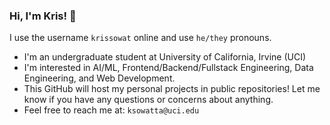 ### Hi, I'm Kris! 👋
I use the username `krissowat` online and use `he/they` pronouns.
- I'm an undergraduate student at University of California, Irvine (UCI)
- I'm interested in AI/ML, Frontend/Backend/Fullstack Engineering, Data Engineering, and Web Development.
- This GitHub will host my personal projects in public repositories! Let me know if you have any questions or concerns about anything.
- Feel free to reach me at: `ksowatta@uci.edu`


<!--
**krissowat/krissowat** is a ✨ _special_ ✨ repository because its `README.md` (this file) appears on your GitHub profile.

Here are some ideas to get you started:

- 🔭 I’m currently working on ...
- 🌱 I’m currently learning ...
- 👯 I’m looking to collaborate on ...
- 🤔 I’m looking for help with ...
- 💬 Ask me about ...
- 📫 How to reach me: ...
- 😄 Pronouns: ...
- ⚡ Fun fact: ...
-->

